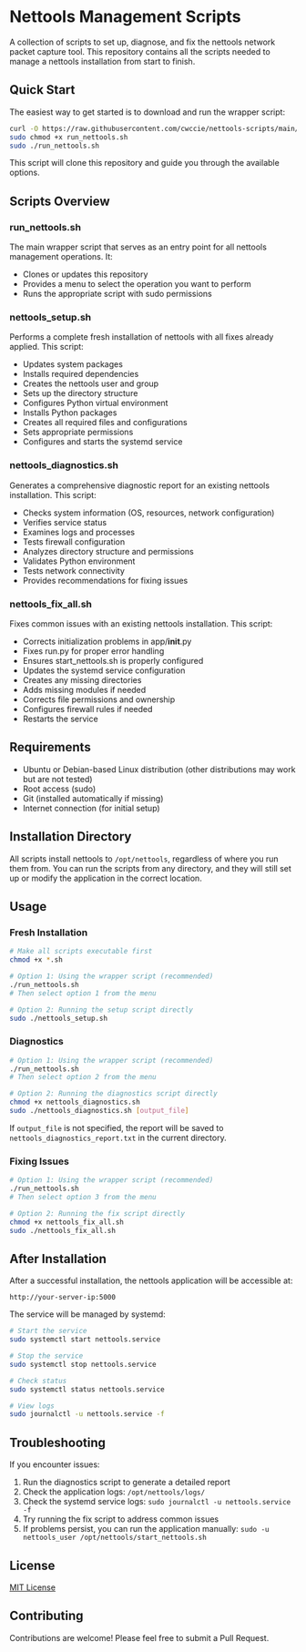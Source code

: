 # Nettools Management Scripts

A collection of scripts to set up, diagnose, and fix the nettools network packet capture tool. This repository contains all the scripts needed to manage a nettools installation from start to finish.

## Quick Start

The easiest way to get started is to download and run the wrapper script:

```bash
curl -O https://raw.githubusercontent.com/cwccie/nettools-scripts/main/run_nettools.sh
sudo chmod +x run_nettools.sh
sudo ./run_nettools.sh
```

This script will clone this repository and guide you through the available options.

## Scripts Overview

### run_nettools.sh

The main wrapper script that serves as an entry point for all nettools management operations. It:
- Clones or updates this repository
- Provides a menu to select the operation you want to perform
- Runs the appropriate script with sudo permissions

### nettools_setup.sh

Performs a complete fresh installation of nettools with all fixes already applied. This script:
- Updates system packages
- Installs required dependencies
- Creates the nettools user and group
- Sets up the directory structure
- Configures Python virtual environment
- Installs Python packages
- Creates all required files and configurations
- Sets appropriate permissions
- Configures and starts the systemd service

### nettools_diagnostics.sh

Generates a comprehensive diagnostic report for an existing nettools installation. This script:
- Checks system information (OS, resources, network configuration)
- Verifies service status
- Examines logs and processes
- Tests firewall configuration
- Analyzes directory structure and permissions
- Validates Python environment
- Tests network connectivity
- Provides recommendations for fixing issues

### nettools_fix_all.sh

Fixes common issues with an existing nettools installation. This script:
- Corrects initialization problems in app/__init__.py
- Fixes run.py for proper error handling
- Ensures start_nettools.sh is properly configured
- Updates the systemd service configuration
- Creates any missing directories
- Adds missing modules if needed
- Corrects file permissions and ownership
- Configures firewall rules if needed
- Restarts the service

## Requirements

- Ubuntu or Debian-based Linux distribution (other distributions may work but are not tested)
- Root access (sudo)
- Git (installed automatically if missing)
- Internet connection (for initial setup)

## Installation Directory

All scripts install nettools to `/opt/nettools`, regardless of where you run them from. You can run the scripts from any directory, and they will still set up or modify the application in the correct location.

## Usage

### Fresh Installation

```bash
# Make all scripts executable first
chmod +x *.sh

# Option 1: Using the wrapper script (recommended)
./run_nettools.sh
# Then select option 1 from the menu

# Option 2: Running the setup script directly
sudo ./nettools_setup.sh
```

### Diagnostics

```bash
# Option 1: Using the wrapper script (recommended)
./run_nettools.sh
# Then select option 2 from the menu

# Option 2: Running the diagnostics script directly
chmod +x nettools_diagnostics.sh
sudo ./nettools_diagnostics.sh [output_file]
```

If `output_file` is not specified, the report will be saved to `nettools_diagnostics_report.txt` in the current directory.

### Fixing Issues

```bash
# Option 1: Using the wrapper script (recommended)
./run_nettools.sh
# Then select option 3 from the menu

# Option 2: Running the fix script directly
chmod +x nettools_fix_all.sh
sudo ./nettools_fix_all.sh
```

## After Installation

After a successful installation, the nettools application will be accessible at:

```
http://your-server-ip:5000
```

The service will be managed by systemd:

```bash
# Start the service
sudo systemctl start nettools.service

# Stop the service
sudo systemctl stop nettools.service

# Check status
sudo systemctl status nettools.service

# View logs
sudo journalctl -u nettools.service -f
```

## Troubleshooting

If you encounter issues:

1. Run the diagnostics script to generate a detailed report
2. Check the application logs: `/opt/nettools/logs/`
3. Check the systemd service logs: `sudo journalctl -u nettools.service -f`
4. Try running the fix script to address common issues
5. If problems persist, you can run the application manually: `sudo -u nettools_user /opt/nettools/start_nettools.sh`

## License

[MIT License](LICENSE)

## Contributing

Contributions are welcome! Please feel free to submit a Pull Request.
